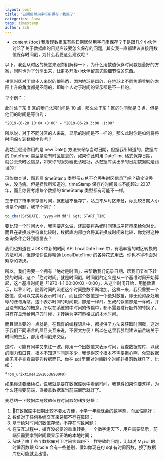 ```yaml
---
layout: post
title: "日期居然用字符串保存？我笑了"
categories: Java
tags: timestamp
author: zch
---
```


* content
{:toc}
我发现数据库有些日期居然用字符串保存？于是跟几个小伙伴讨论了关于数据库的日期应该要怎么保存的问题，其实我一直都建议直接用数值保存时间戳，为什么我要这么建议呢？

以下，我会从时区的概念来跟你们解释一下，为什么用数值保存时间戳是最好的方案，同时也为了分享出来，让更多开发小伙伴留意这些细节性的东西。













相信时区对于很多人来说的很熟悉，因为地球是圆的，在地球上不同角落看到的太阳上升的角度都是不同的，即每个人对于时间的显示都是不一样的，

举个例子：

此时处于东 8 区的我们北京时间是 10 点，那么处于东 1 区的时间就是 3 点，但是他们的时间是等价的：

```
"2019-06-20 10:00 +8:00" = "2019-06-20 3:00 +1:00"
```

所以说，对于不同时区的人来说，显示的时间是不一样的，那么此时你是如何将将时间保存到数据中的呢？

我姑且假设你用的是 new Date() 方法来保存当时日期，但据我所知道的，数据库的 DateTime 类型是没有时区信息的，如果你此时用 DateTime 格式保存日期，就会丢失时区信息，如果你的服务器更该地址，从数据库读出来的日期数据就是错误的！

可能你会说，那我用 timeStamp 类型保存总不会丢失时区信息了吧？确实没丢失，没毛病。但是据我所知道的，timeStamp 保存的时间最长不能超过 2037 年，而且你要考虑每个数据的 timeStamp 类型都有可能不一样。

至于用字符串来存储时间，就更加不推荐了，姑且不从时区来说，你比较日期大小也是个问题，我举个例子：

```java
to_char(SYSDATE, 'yyyy-MM-dd') &gt; START_TIME
```

要比较一个时间大小，我需要这么做，还需要将系统时间转成字符串来给你对比，而且在转换成字符串比较时，数据库内部也会将其转换成时间来比较，你觉得这种查询条件会好到哪里去？

我们也知道在 JDK8 中新的时间 API  LocalDateTime 中，有着丰富的时区转换的方法可用，但即便你说你精通 LocalDateTime 的各种花式用法，你也不得不面对繁杂的转换。

所以，我们需要一个拥有「绝对是时间」，来帮助我们记录日期，帮我们节省下转换的时间，这个「绝对时间」就是时间戳，时间戳的定义是从一个基准时间开始算起，这个基准时间是「1970-1-1 00:00:00 +0:00」，从这个时间开始，用整数表示，以秒计时，随着时间的流逝这个时间整数不断增加。这样一来，我只需要一个数值，就可以完美地表示时间了，而且这个数值是一个绝对数值，即无论的身处地球的任何角落，这个表示时间的时间戳，都是一样的，生成的数值都是一样的，并且没有时区的概念，所以在系统的中时间的传输中，都不需要进行额外的转换了，只有在显示给用户的时候，才转换为字符串格式的本地时间。

而且很重要的一点就是，在现有的编程语言中，都提供了方法来获取时间戳，这对于我们不同语言的项目交互来说，不要太方便！所以在这里我强烈建议前后端关于时间的交互，都用时间戳来交互。

这时，可能有同学又来杠一波，你用一个出数值来表示时间，我查数据库时，以我的眼力和口算，根本不知道时间是多少，我觉得这个根本不需要担心啊，你查数据库无非是查看需要的数据而已，你在 sql 里面对时间戳个时间转换函数就好了，比如：

```
from_unixtime(1561053690000)
```

如果你还要继续杠，说我就是要在数据库表中看到时间，我觉得如果你要这样，为什么还需要前端，直接拿数据库当前端展示就好了。



我总结一下数据库用数值保存时间戳的诸多好处：

1. 在数据库中日期比较不要太方便，小学一年级就会的数学题，而且性能好；
2. 数值对于任何系统交互来说都不存在障碍；
3. 基于绝对时间的数值存储，不存在时区问题；
4. 在交互过程中，摒弃没必要的重重转换，一个数字走天下，用户需要显示，前端只需要拿到时间戳显示正确的本地时间；
5. 解决了由于各个数据库对于时间实现的不一样导致的问题，比如说 Mysql 的时间函数跟 Oracle 会有一些差别，假如你现在的 sql 有时间函数，换了数据库很可能就会出错。



